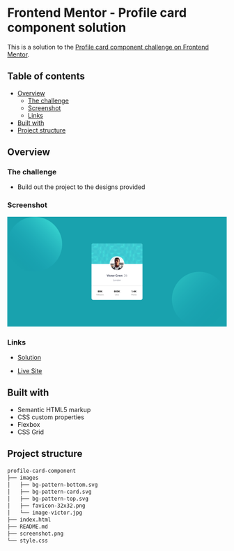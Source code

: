 # Frontend Mentor - Profile card component solution

This is a solution to the [Profile card component challenge on Frontend Mentor](https://www.frontendmentor.io/challenges/profile-card-component-cfArpWshJ).

## Table of contents

- [Overview](#overview)
  - [The challenge](#the-challenge)
  - [Screenshot](#screenshot)
  - [Links](#links)
- [Built with](#built-with)
- [Project structure](#project-structure)

## Overview

### The challenge

- Build out the project to the designs provided

### Screenshot

![](./screenshot.png)

### Links

- [Solution](https://github.com/nerdy-guy/profile-card-component)

- [Live Site](https://nerdy-guy.github.io/profile-card-component/)

## Built with

- Semantic HTML5 markup
- CSS custom properties
- Flexbox
- CSS Grid

## Project structure

```
profile-card-component
├── images
│   ├── bg-pattern-bottom.svg
│   ├── bg-pattern-card.svg
│   ├── bg-pattern-top.svg
│   ├── favicon-32x32.png
│   └── image-victor.jpg
├── index.html
├── README.md
├── screenshot.png
└── style.css
```
